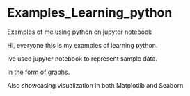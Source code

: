 # Examples_Learning_python
Examples of me using python on jupyter notebook 

Hi, everyone this is my examples of learning python. 

Ive used jupyter notebook to represent sample data. 

In the form of graphs.

Also showcasing visualization in both Matplotlib and Seaborn
